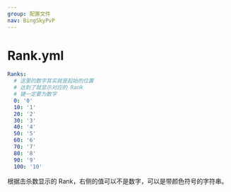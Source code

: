 ```yaml
---
group: 配置文件
nav: BingSkyPvP
---
```


# Rank.yml

```yaml
Ranks:
  # 这里的数字其实就是起始的位置
  # 达到了就显示对应的 Rank
  # 键一定要为数字
  0: '0'
  10: '1'
  20: '2'
  30: '3'
  40: '4'
  50: '5'
  60: '6'
  70: '7'
  80: '8'
  90: '9'
  100: '10'
```

根据击杀数显示的 Rank，右侧的值可以不是数字，可以是带颜色符号的字符串。
